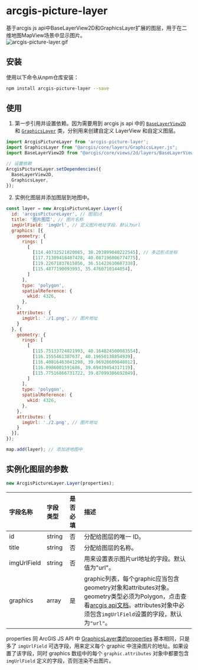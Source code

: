 # arcgis-picture-layer
基于arcgis js api中BaseLayerView2D和GraphicsLayer扩展的图层，用于在二维地图MapView场景中显示图片。  
![arcgis-picture-layer.gif](https://github.com/travelclover/img/blob/master/2024/06/arcgis-picture-layer.gif?raw=true)

## 安装
使用以下命令从npm仓库安装：
```bash
npm install arcgis-picture-layer --save
```

## 使用
1. 第一步引用并设置依赖。因为需要用到 arcgis js api 中的 [`BaseLayerView2D`](https://developers.arcgis.com/javascript/latest/api-reference/esri-views-2d-layers-BaseLayerView2D.html) 和 [`GraphicsLayer`](https://developers.arcgis.com/javascript/latest/api-reference/esri-layers-GraphicsLayer.html) 类，分别用来创建自定义 LayerView 和自定义图层。
```javascript
import ArcgisPictureLayer from 'arcgis-picture-layer';
import GraphicsLayer from "@arcgis/core/layers/GraphicsLayer.js";
import BaseLayerView2D from "@arcgis/core/views/2d/layers/BaseLayerView2D";

// 设置依赖
ArcgisPictureLayer.setDependencies({
  BaseLayerView2D,
  GraphicsLayer,
});
```

2. 实例化图层并添加图层到地图中。
```javascript
const layer = new ArcgisPictureLayer.Layer({
  id: 'arcgisPictureLayer', // 图层id
  title: '图片图层', // 图片名称
  imgUrlField: 'imgUrl', // 定义图片地址字段，默认为url
  graphics: [{
    geometry: {
      rings: [
        [
          [114.40732521820085, 38.203899040222545], // 多边形点坐标
          [117.71309418487478, 40.087196006774775],
          [119.22671837615856, 36.51423610687338],
          [115.4877190093993, 35.4760710144054],
        ]
      ],
      type: 'polygon',
      spatialReference: {
        wkid: 4326,
      },
    },
    attributes: {
      imgUrl: './1.png', // 图片地址
    }
  }, {
    geometry: {
      rings: [
        [
          [115.75133724021993, 40.164824500083554],
          [116.1555461387637, 40.19650138854939],
          [116.40816463041298, 39.96928609848012],
          [116.0986001591686, 39.69439454317119],
          [115.77516866731722, 39.87099386692049],
        ]
      ],
      type: 'polygon',
      spatialReference: {
        wkid: 4326,
      },
    },
    attributes: {
      imgUrl: './2.png', // 图片地址
    }
  }],
});

map.add(layer); // 添加进地图中
```

## 实例化图层的参数
```javascript
new ArcgisPictureLayer.Layer(properties);
```
| 字段名称   | 字段类型   | 是否必填   | 描述   | 
| :---- | :---- | :---- | :---- |   
| id | string | 否 | 分配给图层的唯一 ID。 |
| title | string | 否 | 分配给图层的名称。 |
| imgUrlField | string | 否 | 用来设置表示图片url地址的字段。默认值为"url"。 |
| graphics | array | 是 | graphic列表，每个graphic应当包含 geometry对象和attributes对象。geometry类型必须为Polygon，点击查看[arcgis api文档](https://developers.arcgis.com/javascript/latest/api-reference/esri-geometry-Polygon.html#properties-summary)。attributes对象中必须包含`imgUrlField`设置的字段，默认为`"url"`。 |
  
properties 同 ArcGIS JS API 中 [GraphicsLayer类的properties](https://developers.arcgis.com/javascript/latest/api-reference/esri-layers-GraphicsLayer.html#properties-summary) 基本相同，只是多了 `imgUrlField` 可选字段，用来定义每个 graphic 中渲染图片的地址。如果设置了该字段，同时 graphics 数组中的每个 `graphic.attributes` 对象中都要包含 `imgUrlField` 定义的字段，否则渲染不出图片。 
